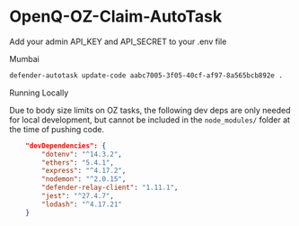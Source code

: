 # OpenQ-OZ-Claim-AutoTask

Add your admin API_KEY and API_SECRET to your .env file

Mumbai
```bash
defender-autotask update-code aabc7005-3f05-40cf-af97-8a565bcb892e .
```

Running Locally

Due to body size limits on OZ tasks, the following dev deps are only needed for local development, but cannot be included in the `node_modules/` folder at the time of pushing code.

```json
	"devDependencies": {
		"dotenv": "^14.3.2",
		"ethers": "5.4.1",
		"express": "^4.17.2",
		"nodemon": "^2.0.15",
		"defender-relay-client": "1.11.1",
		"jest": "^27.4.7",
		"lodash": "^4.17.21"
	}
```